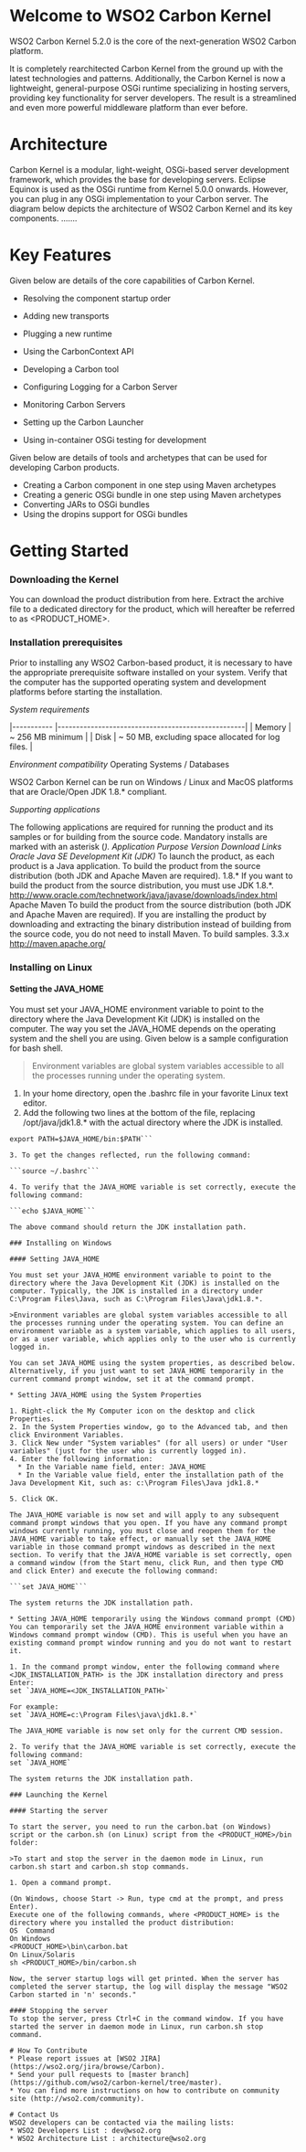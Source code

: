 # Welcome to WSO2 Carbon Kernel
WSO2 Carbon Kernel 5.2.0 is the core of the next-generation WSO2 Carbon platform. 

It is completely rearchitected Carbon Kernel from the ground up with the latest technologies and patterns. Additionally, the Carbon Kernel is now a lightweight, general-purpose OSGi runtime specializing in hosting servers, providing key functionality for server developers. The result is a streamlined and even more powerful middleware platform than ever before.

# Architecture
Carbon Kernel is a modular, light-weight, OSGi-based server development framework, which provides the base for developing servers. Eclipse Equinox is used as the OSGi runtime from Kernel 5.0.0 onwards. However, you can plug in any OSGi implementation to your Carbon server. The diagram below depicts the architecture of WSO2 Carbon Kernel and its key components.
.......

# Key Features

Given below are details of the core capabilities of Carbon Kernel.

* Resolving the component startup order
* Adding new transports
* Plugging a new runtime
* Using the CarbonContext API
* Developing a Carbon tool
* Configuring Logging for a Carbon Server
* Monitoring Carbon Servers

* Setting up the Carbon Launcher
* Using in-container OSGi testing for development

Given below are details of tools and archetypes that can be used for developing Carbon products.

* Creating a Carbon component in one step using Maven archetypes
* Creating a generic OSGi bundle in one step using Maven archetypes
* Converting JARs to OSGi bundles
* Using the dropins support for OSGi bundles

# Getting Started
### Downloading the Kernel
You can download the product distribution from here.
Extract the archive file to a dedicated directory for the product, which will hereafter be referred to as <PRODUCT_HOME>.

### Installation prerequisites
Prior to installing any WSO2 Carbon-based product, it is necessary to have the appropriate prerequisite software installed on your system. Verify that the computer has the supported operating system and development platforms before starting the installation.

*System requirements*

|----------- |---------------------------------------------------| 
| Memory     | ~ 256 MB minimum                                  | 
| Disk       | ~ 50 MB, excluding space allocated for log files. |
  
*Environment compatibility*
 Operating Systems / Databases 
 
WSO2 Carbon Kernel can be run on Windows / Linux and MacOS platforms that are Oracle/Open JDK 1.8.* compliant.      

*Supporting applications*

The following applications are required for running the product and its samples or for building from the source code. Mandatory installs are marked with an asterisk (*).
Application
Purpose
Version
Download Links
Oracle Java SE Development Kit (JDK)*
To launch the product, as each product is a Java application.
To build the product from the source distribution (both JDK and Apache Maven are required).
1.8.*
If you want to build the product from the source distribution, you must use JDK 1.8.*.
http://www.oracle.com/technetwork/java/javase/downloads/index.html
Apache Maven
To build the product from the source distribution (both JDK and Apache Maven are required). If you are installing the product by downloading and extracting the binary distribution instead of building from the source code, you do not need to install Maven.
To build samples.
3.3.x
http://maven.apache.org/

### Installing on Linux

#### Setting the JAVA_HOME

You must set your JAVA_HOME environment variable to point to the directory where the Java Development Kit (JDK) is installed on the computer. The way you set the JAVA_HOME depends on the operating system and the shell you are using. Given below is a sample configuration for bash shell.

>Environment variables are global system variables accessible to all the processes running under the operating system.

1. In your home directory, open the .bashrc file in your favorite Linux text editor.
2. Add the following two lines at the bottom of the file, replacing /opt/java/jdk1.8.* with the actual directory where the JDK is installed.

 ```export JAVA_HOME=<jdk-install-dir>
 export PATH=$JAVA_HOME/bin:$PATH```

3. To get the changes reflected, run the following command:

 ```source ~/.bashrc```

4. To verify that the JAVA_HOME variable is set correctly, execute the following command:

 ```echo $JAVA_HOME```

The above command should return the JDK installation path.

### Installing on Windows

#### Setting JAVA_HOME

You must set your JAVA_HOME environment variable to point to the directory where the Java Development Kit (JDK) is installed on the computer. Typically, the JDK is installed in a directory under C:\Program Files\Java, such as C:\Program Files\Java\jdk1.8.*.

>Environment variables are global system variables accessible to all the processes running under the operating system. You can define an environment variable as a system variable, which applies to all users, or as a user variable, which applies only to the user who is currently logged in.

You can set JAVA_HOME using the system properties, as described below. Alternatively, if you just want to set JAVA_HOME temporarily in the current command prompt window, set it at the command prompt. 

* Setting JAVA_HOME using the System Properties

 1. Right-click the My Computer icon on the desktop and click Properties.
 2. In the System Properties window, go to the Advanced tab, and then click Environment Variables.
 3. Click New under "System variables" (for all users) or under "User variables" (just for the user who is currently logged in).
 4. Enter the following information:
   * In the Variable name field, enter: JAVA_HOME
   * In the Variable value field, enter the installation path of the Java Development Kit, such as: c:\Program Files\Java jdk1.8.*

 5. Click OK.
 
 The JAVA_HOME variable is now set and will apply to any subsequent command prompt windows that you open. If you have any command prompt windows currently running, you must close and reopen them for the JAVA_HOME variable to take effect, or manually set the JAVA_HOME variable in those command prompt windows as described in the next section. To verify that the JAVA_HOME variable is set correctly, open a command window (from the Start menu, click Run, and then type CMD and click Enter) and execute the following command:

 ```set JAVA_HOME```

 The system returns the JDK installation path.
 
* Setting JAVA_HOME temporarily using the Windows command prompt (CMD)
 You can temporarily set the JAVA_HOME environment variable within a Windows command prompt window (CMD). This is useful when you have an existing command prompt window running and you do not want to restart it.
 
 1. In the command prompt window, enter the following command where <JDK_INSTALLATION_PATH> is the JDK installation directory and press  Enter: 
 set `JAVA_HOME=<JDK_INSTALLATION_PATH>`
 
 For example:
 set `JAVA_HOME=c:\Program Files\java\jdk1.8.*`
 
 The JAVA_HOME variable is now set only for the current CMD session.

 2. To verify that the JAVA_HOME variable is set correctly, execute the following command:
 set `JAVA_HOME`

 The system returns the JDK installation path.

### Launching the Kernel

#### Starting the server

To start the server, you need to run the carbon.bat (on Windows) script or the carbon.sh (on Linux) script from the <PRODUCT_HOME>/bin folder:

>To start and stop the server in the daemon mode in Linux, run carbon.sh start and carbon.sh stop commands.

1. Open a command prompt.

(On Windows, choose Start -> Run, type cmd at the prompt, and press Enter).
Execute one of the following commands, where <PRODUCT_HOME> is the directory where you installed the product distribution:
OS	Command
On Windows	
<PRODUCT_HOME>\bin\carbon.bat
On Linux/Solaris	
sh <PRODUCT_HOME>/bin/carbon.sh

Now, the server startup logs will get printed. When the server has completed the server startup, the log will display the message "WSO2 Carbon started in 'n' seconds."

#### Stopping the server
To stop the server, press Ctrl+C in the command window. If you have started the server in daemon mode in Linux, run carbon.sh stop command.

# How To Contribute
* Please report issues at [WSO2 JIRA](https://wso2.org/jira/browse/Carbon).
* Send your pull requests to [master branch](https://github.com/wso2/carbon-kernel/tree/master).
* You can find more instructions on how to contribute on community site (http://wso2.com/community).

# Contact Us
WSO2 developers can be contacted via the mailing lists:
* WSO2 Developers List : dev@wso2.org
* WSO2 Architecture List : architecture@wso2.org
